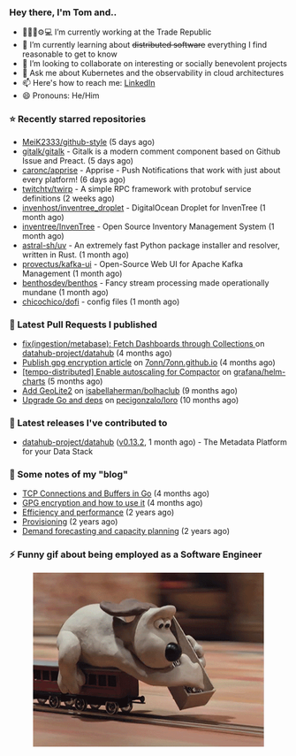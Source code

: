 ### Hey there, I'm Tom and..

- 🔭👨‍💻⚙💻 I’m currently working at the Trade Republic
- 🌱 I’m currently learning about ~~distributed software~~ everything I find reasonable to get to know
- 👯 I’m looking to collaborate on interesting or socially benevolent projects
- 💬 Ask me about Kubernetes and the observability in cloud architectures
- 📫 Here's how to reach me: [LinkedIn](https://www.linkedin.com/in/7onn)
- 😄 Pronouns: He/Him

### ⭐ Recently starred repositories

- [MeiK2333/github-style](https://github.com/MeiK2333/github-style) (5 days ago)
- [gitalk/gitalk](https://github.com/gitalk/gitalk) - Gitalk is a modern comment component based on Github Issue and Preact. (5 days ago)
- [caronc/apprise](https://github.com/caronc/apprise) - Apprise - Push Notifications that work with just about every platform! (6 days ago)
- [twitchtv/twirp](https://github.com/twitchtv/twirp) - A simple RPC framework with protobuf service definitions (2 weeks ago)
- [invenhost/inventree_droplet](https://github.com/invenhost/inventree_droplet) - DigitalOcean Droplet for InvenTree (1 month ago)
- [inventree/InvenTree](https://github.com/inventree/InvenTree) - Open Source Inventory Management System (1 month ago)
- [astral-sh/uv](https://github.com/astral-sh/uv) - An extremely fast Python package installer and resolver, written in Rust. (1 month ago)
- [provectus/kafka-ui](https://github.com/provectus/kafka-ui) - Open-Source Web UI for Apache Kafka Management (1 month ago)
- [benthosdev/benthos](https://github.com/benthosdev/benthos) - Fancy stream processing made operationally mundane (1 month ago)
- [chicochico/dofi](https://github.com/chicochico/dofi) - config files (1 month ago)

### 🔨 Latest Pull Requests I published

- [fix(ingestion/metabase): Fetch Dashboards through Collections ](https://github.com/datahub-project/datahub/pull/9631) on [datahub-project/datahub](https://github.com/datahub-project/datahub) (4 months ago)
- [Publish gpg encryption article](https://github.com/7onn/7onn.github.io/pull/1) on [7onn/7onn.github.io](https://github.com/7onn/7onn.github.io) (4 months ago)
- [[tempo-distributed] Enable autoscaling for Compactor](https://github.com/grafana/helm-charts/pull/2817) on [grafana/helm-charts](https://github.com/grafana/helm-charts) (5 months ago)
- [Add GeoLite2](https://github.com/isabellaherman/bolhaclub/pull/3) on [isabellaherman/bolhaclub](https://github.com/isabellaherman/bolhaclub) (9 months ago)
- [Upgrade Go and deps](https://github.com/pecigonzalo/loro/pull/92) on [pecigonzalo/loro](https://github.com/pecigonzalo/loro) (10 months ago)

### 🔭 Latest releases I've contributed to

- [datahub-project/datahub](https://github.com/datahub-project/datahub) ([v0.13.2](https://github.com/datahub-project/datahub/releases/tag/v0.13.2), 1 month ago) - The Metadata Platform for your Data Stack

### 📝 Some notes of my "blog"

- [TCP Connections and Buffers in Go](https://www.7onn.dev/post/tcp-connections-and-buffers-in-go/) (4 months ago)
- [GPG encryption and how to use it](https://www.7onn.dev/post/gpg-encryption/) (4 months ago)
- [Efficiency and performance](https://www.7onn.dev/post/efficiency-and-performance/) (2 years ago)
- [Provisioning](https://www.7onn.dev/post/provisioning/) (2 years ago)
- [Demand forecasting and capacity planning](https://www.7onn.dev/post/demand-forecasting-and-capacity-planning/) (2 years ago)

### ⚡ Funny gif about being employed as a Software Engineer
<p align="center">
  <img alt="building the path" src="./giphy.gif" />
</p>

